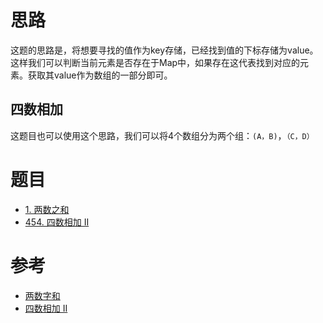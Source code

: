 
# 思路

这题的思路是，将想要寻找的值作为key存储，已经找到值的下标存储为value。这样我们可以判断当前元素是否存在于Map中，如果存在这代表找到对应的元素。获取其value作为数组的一部分即可。

## 四数相加

这题目也可以使用这个思路，我们可以将4个数组分为两个组：`(A，B)`，`（C，D）`

# 题目

- [1. 两数之和](https://leetcode.cn/problems/two-sum/)
- [454. 四数相加 II](https://leetcode.cn/problems/4sum-ii/)

# 参考

- [两数字和](https://programmercarl.com/0001.%E4%B8%A4%E6%95%B0%E4%B9%8B%E5%92%8C.html)
- [四数相加 II](https://programmercarl.com/0454.%E5%9B%9B%E6%95%B0%E7%9B%B8%E5%8A%A0II.html#%E7%AE%97%E6%B3%95%E5%85%AC%E5%BC%80%E8%AF%BE)